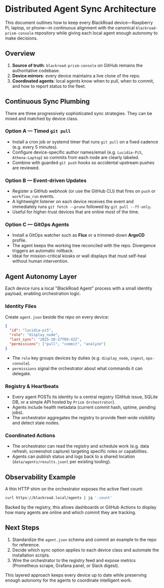 # Distributed Agent Sync Architecture

This document outlines how to keep every BlackRoad device—Raspberry Pi, laptop, or phone—in continuous alignment with the canonical `blackroad-prism-console` repository while giving each local agent enough autonomy to make decisions.

## Overview

1. **Source of truth**: `blackroad-prism-console` on GitHub remains the authoritative codebase.
2. **Device mirrors**: every device maintains a live clone of the repo.
3. **Coordinated agents**: local agents know when to pull, when to commit, and how to report status to the fleet.

## Continuous Sync Plumbing

There are three progressively sophisticated sync strategies. They can be mixed and matched by device class.

### Option A — Timed `git pull`

- Install a cron job or systemd timer that runs `git pull` on a fixed cadence (e.g. every 5 minutes).
- Configure device-specific author names/email (e.g. `Lucidia-Pi5`, `Athena-Laptop`) so commits from each node are clearly labeled.
- Combine with guarded `git push` hooks so accidental upstream pushes are reviewed.

### Option B — Event-driven Updates

- Register a GitHub webhook (or use the GitHub CLI) that fires on `push` or `workflow_run` events.
- A lightweight listener on each device receives the event and immediately runs `git fetch --prune` followed by `git pull --ff-only`.
- Useful for higher-trust devices that are online most of the time.

### Option C — GitOps Agents

- Install a GitOps watcher such as **Flux** or a trimmed-down **ArgoCD** profile.
- The agent keeps the working tree reconciled with the repo. Divergence triggers an automatic rollback.
- Ideal for mission-critical kiosks or wall displays that must self-heal without human intervention.

## Agent Autonomy Layer

Each device runs a local "BlackRoad Agent" process with a small identity payload, enabling orchestration logic.

### Identity Files

Create `agent.json` beside the repo on every device:

```json
{
  "id": "lucidia-pi5",
  "role": "display_node",
  "last_sync": "2025-10-27T09:42Z",
  "permissions": ["pull", "commit", "analyze"]
}
```

- The `role` key groups devices by duties (e.g. `display_node`, `ingest`, `ops-console`).
- `permissions` signal the orchestrator about what commands it can delegate.

### Registry & Heartbeats

- Every agent POSTs its identity to a central registry (GitHub issue, SQLite DB, or a simple API hosted by `Prism Orchestrator`).
- Agents include health metadata (current commit hash, uptime, pending jobs).
- The orchestrator aggregates the registry to provide fleet-wide visibility and detect stale nodes.

### Coordinated Actions

- The orchestrator can read the registry and schedule work (e.g. data refresh, screenshot capture) targeting specific roles or capabilities.
- Agents can publish status and logs back to a shared location (`data/agents/results.jsonl` per existing tooling).

## Observability Example

A thin HTTP shim on the orchestrator exposes the active fleet count:

```bash
curl https://blackroad.local/agents | jq '.count'
```

Backed by the registry, this allows dashboards or GitHub Actions to display how many agents are online and which commit they are tracking.

## Next Steps

1. Standardize the `agent.json` schema and commit an example to the repo for reference.
2. Decide which sync option applies to each device class and automate the installation scripts.
3. Wire the orchestrator to the registry feed and expose metrics (Prometheus scrape, Grafana panel, or Slack digest).

This layered approach keeps every device up to date while preserving enough autonomy for the agents to coordinate intelligent work.
